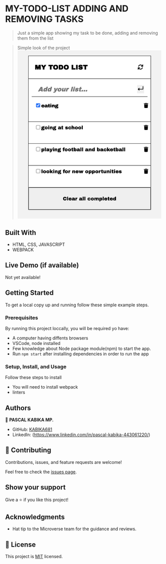 # MY-TODO-LIST ADDING AND REMOVING TASKS

> Just a simple app showing my task to be done, adding and removing them from the list

> Simple look of the project
> ![Simple view](sc.png)

## Built With

- HTML, CSS, JAVASCRIPT
- WEBPACK

## Live Demo (if available)

Not yet available!

## Getting Started

To get a local copy up and running follow these simple example steps.

### Prerequisites

By running this project loccally, you will be required yo have:

- A computer having diffents browsers
- VSCode, node installed
- Few knowledge about Node package module(npm) to start the app.
- Run `npm start` after installing dependencies in order to run the app

### Setup, Install, and Usage

Follow these steps to install

- You will need to install webpack
- linters

## Authors

👤 **PASCAL KABIKA MP.**

- GitHub: [KABIKA681](https://github.com/KABIKA681?tab=overview&from=2021-12-01&to=2021-12-31)
- LinkedIn: (https://www.linkedin.com/in/pascal-kabika-443061220/)

## 🤝 Contributing

Contributions, issues, and feature requests are welcome!

Feel free to check the [issues page](https://github.com/KABIKA681/My-Todo-list/issues).

## Show your support

Give a ⭐️ if you like this project!

## Acknowledgments

- Hat tip to the Microverse team for the guidance and reviews.

## 📝 License

This project is [MIT](./MIT.md) licensed.
